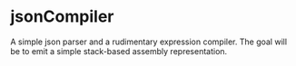 # jsonCompiler
A simple json parser and a rudimentary expression compiler.  The goal will be to emit a simple stack-based assembly representation. 
